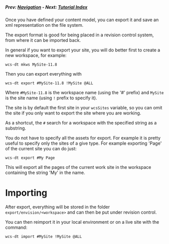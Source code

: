 ##### Prev: [Navigation](Navigation.md) - Next:  [Tutorial Index](/tutorial.html)

Once you have defined your content model, you can export it and save an xml representation on the file system.

The export format is good for being placed in a revision control system, from where it can be imported back.

In general if you want to export your site, you will do better first to create a new workspace, for example:

```
wcs-dt mkws MySite-11.8
```

Then you can export everything with 

```
wcs-dt export #MySite-11.8 !MySite @ALL
```

Where `#MySite-11.8` is the workspace name (using the '#' prefix) and `MySite` is the site name (using `!` prefix to specify it). 

The site is by default the first site in your `wcsSites` variable, so you can omit the site if you only want to export the site where you are working.

As a shortcut, the `#` search for a workspace with the specified string as a substring.

You do not have to specify all the assets for export. For example it is pretty useful to specify only the sites of a give type. For example exporting 'Page' of the current site you can do just:

```
wcs-dt export #My Page
```

This will export all the pages of the current work site in the workspace containing the string 'My' in the name. 

# Importing

After export, everything will be stored in the folder `export/envision/<workspace>` and can then be put under revision control.

You can then reimport it in your local environment or on a live site with the command:

```
wcs-dt import #MySite !MySite @ALL
```
